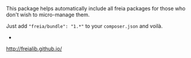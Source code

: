 This package helps automatically include all freia packages for those who don't
wish to micro-manage them.

Just add `"freia/bundle": "1.*"` to your `composer.json` and voilà.

-

http://freialib.github.io/
